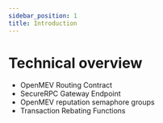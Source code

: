 ```yaml
---
sidebar_position: 1
title: Introduction
---
```


# Technical overview

-   OpenMEV Routing Contract
-   SecureRPC Gateway Endpoint
-   OpenMEV reputation semaphore groups
-   Transaction Rebating Functions
